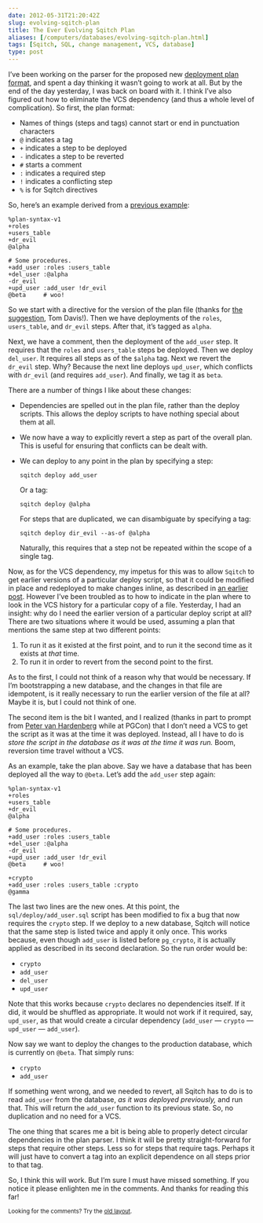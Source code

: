 ```yaml
--- 
date: 2012-05-31T21:20:42Z
slug: evolving-sqitch-plan
title: The Ever Evolving Sqitch Plan
aliases: [/computers/databases/evolving-sqitch-plan.html]
tags: [Sqitch, SQL, change management, VCS, database]
type: post
---
```


<p>I’ve been working on the parser for the proposed new <a href="/computers/databases/sqitch-plan.html">deployment plan format</a>, and spent a day thinking it wasn’t going to work at all. But by the end of the day yesterday, I was back on board with it. I think I’ve also figured out how to eliminate the VCS dependency (and thus a whole level of complication). So first, the plan format:</p>

<ul>
<li>Names of things (steps and tags) cannot start or end in punctuation characters</li>
<li><code>@</code> indicates a tag</li>
<li><code>+</code> indicates a step to be deployed</li>
<li><code>-</code> indicates a step to be reverted</li>
<li><code>#</code> starts a comment</li>
<li><code>:</code> indicates a required step</li>
<li><code>!</code> indicates a conflicting step</li>
<li><code>%</code> is for Sqitch directives</li>
</ul>


<p>So, here’s an example derived from a <a href="/computers/databases/sqitch-plan.html">previous example</a>:</p>

<pre><code>%plan-syntax-v1
+roles
+users_table
+dr_evil
@alpha

# Some procedures.
+add_user :roles :users_table
+del_user :@alpha
-dr_evil
+upd_user :add_user !dr_evil
@beta     # woo!
</code></pre>

<p>So we start with a directive for the version of the plan file (thanks for <a href="/computers/databases/sqitch-plan.html#comment-537891454">the suggestion</a>, Tom Davis!). Then we have deployments of the <code>roles</code>, <code>users_table</code>, and <code>dr_evil</code> steps. After that, it’s tagged as <code>alpha</code>.</p>

<p>Next, we have a comment, then the deployment of the <code>add_user</code> step. It requires that the <code>roles</code> and <code>users_table</code> steps be deployed. Then we deploy <code>del_user</code>. It requires all steps as of the <code>$alpha</code> tag. Next we revert the <code>dr_evil</code> step. Why? Because the next line deploys <code>upd_user</code>, which conflicts with <code>dr_evil</code> (and requires <code>add_user</code>). And finally, we tag it as <code>beta</code>.</p>

<p>There are a number of things I like about these changes:</p>

<ul>
<li><p>Dependencies are spelled out in the plan file, rather than the deploy scripts. This allows the deploy scripts to have nothing special about them at all.</p></li>
<li><p>We now have a way to explicitly revert a step as part of the overall plan. This is useful for ensuring that conflicts can be dealt with.</p></li>
<li><p>We can deploy to any point in the plan by specifying a step:</p>

<pre><code>sqitch deploy add_user
</code></pre>

<p>Or a tag:</p>

<pre><code>sqitch deploy @alpha
</code></pre>

<p>For steps that are duplicated, we can disambiguate by specifying a tag:</p>

<pre><code>sqitch deploy dir_evil --as-of @alpha
</code></pre>

<p>Naturally, this requires that a step not be repeated within the scope of a single tag.</p></li>
</ul>


<p>Now, as for the VCS dependency, my impetus for this was to allow <code>Sqitch</code> to get earlier versions of a particular deploy script, so that it could be modified in place and redeployed to make changes inline, as described in <a href="/computers/databases/sql-change-management-sans-redundancy.html">an earlier post</a>. However I’ve been troubled as to how to indicate in the plan where to look in the VCS history for a particular copy of a file. Yesterday, I had an insight: why do I need the earlier version of a particular deploy script at all? There are two situations where it would be used, assuming a plan that mentions the same step at two different points:</p>

<ol>
<li>To run it as it existed at the first point, and to run it the second time as it exists at <em>that</em> time.</li>
<li>To run it in order to revert from the second point to the first.</li>
</ol>


<p>As to the first, I could not think of a reason why that would be necessary. If I’m bootstrapping a new database, and the changes in that file are idempotent, is it really necessary to run the earlier version of the file at all? Maybe it is, but I could not think of one.</p>

<p>The second item is the bit I wanted, and I realized (thanks in part to prompt from <a href="https://www.pgcon.org/2012/schedule/speakers/244.en.html">Peter van Hardenberg</a> while at PGCon) that I don’t need a VCS to get the script as it was at the time it was deployed. Instead, all I have to do is <em>store the script in the database as it was at the time it was run.</em> Boom, reversion time travel without a VCS.</p>

<p>As an example, take the plan above. Say we have a database that has been deployed all the way to <code>@beta</code>. Let’s add the <code>add_user</code> step again:</p>

<pre><code>%plan-syntax-v1
+roles
+users_table
+dr_evil
@alpha

# Some procedures.
+add_user :roles :users_table
+del_user :@alpha
-dr_evil
+upd_user :add_user !dr_evil
@beta     # woo!

+crypto
+add_user :roles :users_table :crypto
@gamma
</code></pre>

<p>The last two lines are the new ones. At this point, the <code>sql/deploy/add_user.sql</code> script has been modified to fix a bug that now requires the <code>crypto</code> step. If we deploy to a new database, Sqitch will notice that the same step is listed twice and apply it only once. This works because, even though <code>add_user</code> is listed before <code>pg_crypto</code>, it is actually applied as described in its second declaration. So the run order would be:</p>

<ul>
<li><code>crypto</code></li>
<li><code>add_user</code></li>
<li><code>del_user</code></li>
<li><code>upd_user</code></li>
</ul>


<p>Note that this works because <code>crypto</code> declares no dependencies itself. If it did, it would be shuffled as appropriate. It would not work if it required, say, <code>upd_user</code>, as that would create a circular dependency (<code>add_user</code> — <code>crypto</code> — <code>upd_user</code> — <code>add_user</code>).</p>

<p>Now say we want to deploy the changes to the production database, which is currently on <code>@beta</code>. That simply runs:</p>

<ul>
<li><code>crypto</code></li>
<li><code>add_user</code></li>
</ul>


<p>If something went wrong, and we needed to revert, all Sqitch has to do is to read <code>add_user</code> from the database, <em>as it was deployed previously,</em> and run that. This will return the <code>add_user</code> function to its previous state. So, no duplication and no need for a VCS.</p>

<p>The one thing that scares me a bit is being able to properly detect circular dependencies in the plan parser. I think it will be pretty straight-forward for steps that require other steps. Less so for steps that require tags. Perhaps it will just have to convert a tag into an explicit dependence on all steps prior to that tag.</p>

<p>So, I think this will work. But I’m sure I must have missed something. If you notice it please enlighten me in the comments. And thanks for reading this far!</p>

<p class="past"><small>Looking for the comments? Try the <a rel="nofollow" href="//past.justatheory.com/computers/databases/evolving-sqitch-plan.html">old layout</a>.</small></p>


